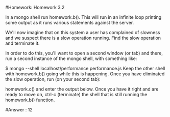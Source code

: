 #Homework: Homework 3.2

In a mongo shell run homework.b(). This will run in an infinite loop printing some output as it runs various statements against the server.

We'll now imagine that on this system a user has complained of slowness and we suspect there is a slow operation running. Find the slow operation and terminate it.

In order to do this, you'll want to open a second window (or tab) and there, run a second instance of the mongo shell, with something like:

$ mongo --shell localhost/performance performance.js
Keep the other shell with homework.b() going while this is happening. Once you have eliminated the slow operation, run (on your second tab):

homework.c()
and enter the output below. Once you have it right and are ready to move on, ctrl-c (terminate) the shell that is still running the homework.b() function.



#Answer : 12

